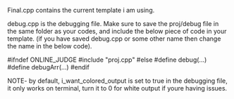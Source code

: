 Final.cpp contains the current template i am using.

debug.cpp is the debugging file. Make sure to save the proj/debug file in the same folder as your codes, and include the below piece of code in your template. (if you have saved debug.cpp or some other name then change the name in the below code).

#ifndef ONLINE_JUDGE
#include "proj.cpp"
#else
#define debug(...)
#define debugArr(...)
#endif

NOTE- by default, i_want_colored_output is set to true in the debugging file, it only works on terminal, turn it to 0 for white output if youre having issues.
